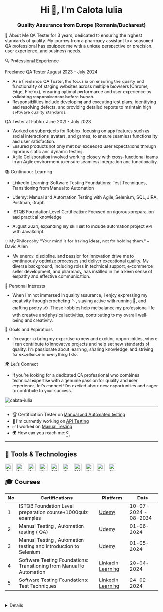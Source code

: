 <h1 align="center">Hi 👋, I'm Calota Iulia</h1> 
<h3 align="center">Quality Assurance from Europe (Romania/Bucharest)</h3>

🌟 About Me
QA Tester for 3 years, dedicated to ensuring the highest standards of quality. My journey from a pharmacy assistant to a seasoned QA professional has equipped me with a unique perspective on precision, user experience, and business needs.

🔍 Professional Experience

Freelance QA Tester
August 2023 - July 2024

- As a Freelance QA Tester, the focus is on ensuring the quality and functionality of staging websites across multiple browsers (Chrome, Edge, Firefox), ensuring optimal performance and user experience by validating responsiveness before launch. 
- Responsibilities include developing and executing test plans, identifying and resolving defects, and providing detailed reports to maintain high software quality standards.

QA Tester at Roblox
June 2021 - July 2023

- Worked on subprojects for Roblox, focusing on app features such as social interactions, avatars, and games, to ensure seamless functionality and user satisfaction. 
- Ensured products not only met but exceeded user expectations through rigorous static and dynamic testing. 
- Agile Collaboration involved working closely with cross-functional teams in an Agile environment to ensure seamless integration and functionality.

📚 Continuous Learning
- LinkedIn Learning: Software Testing Foundations: Test Techniques, Transitioning from Manual to Automation
- Udemy: Manual and Automation Testing with Agile, Selenium, SQL, JIRA, Postman, Graph
- ISTQB Foundation Level Certification: Focused on rigorous preparation and practical knowledge

- August 2024, expanding my skill set to include automation project API with JavaScript.

💡 My Philosophy
"Your mind is for having ideas, not for holding them." – David Allen

- My energy, discipline, and passion for innovation drive me to continuously optimize processes and deliver exceptional quality. My diverse background, including roles in technical support, e-commerce seller development, and pharmacy, has instilled in me a keen sense of empathy and effective communication.

🎨 Personal Interests
- When I'm not immersed in quality assurance, I enjoy expressing my creativity through crocheting 🪡, staying active with running 🏃, and crafting poetry ✍️. These hobbies help me balance my professional life with creative and physical activities, contributing to my overall well-being and creativity.

🚀 Goals and Aspirations
- I’m eager to bring my expertise to new and exciting opportunities, where I can contribute to innovative projects and help set new standards of quality. I’m passionate about learning, sharing knowledge, and striving for excellence in everything I do.

🌍 Let’s Connect
- If you’re looking for a dedicated QA professional who combines technical expertise with a genuine passion for quality and user experience, let’s connect! I’m excited about new opportunities and eager to contribute to your success.

<p align="left"> <img src="https://komarev.com/ghpvc/?username=calota-iulia&label=Profile%20views&color=0e75b6&style=flat" alt="calota-iulia" /> </p>

------------

- 🏆 Certification Tester on [Manual and Automated testing ](https://github.com/Iulia-Calota/About-me/blob/main/Manual%20and%20Automation%20Testing%20by%20Radu%20Popescu.png)
- 🌱 I'm currently working on [API Testing](https://github.com/Iulia-Calota/Api-testing--Automation-testing)
- ✅ I worked on [Manual Testing](https://github.com/Iulia-Calota/manual-testing-project)
- 🌍 How can you reach me: 
    <a href="https://linkedin.com/in/calota-iulia" target="blank"><img align="center" src="https://raw.githubusercontent.com/rahuldkjain/github-profile-readme-generator/master/src/images/icons/Social/linked-in-alt.svg" alt="calota-iulia" height="25" width="15" /></a>
</p>

----


## 🧰 Tools & Technologies

<img align="left" alt="Jira" width="25px" style="padding-right:10px;" src="https://cdn.jsdelivr.net/gh/devicons/devicon@latest/icons/jira/jira-original.svg" />
<img align="left" alt="Apple" width="25px" style="padding-right:10px;" src="https://cdn.jsdelivr.net/gh/devicons/devicon@latest/icons/apple/apple-original.svg" />
<img align="left" alt="Android" width="25px" style="padding-right:10px;" src="https://cdn.jsdelivr.net/gh/devicons/devicon@latest/icons/android/android-original.svg" />    
<img align="left" alt="Chrome" width="25px" style="padding-right:10px;" src="https://cdn.jsdelivr.net/gh/devicons/devicon@latest/icons/chrome/chrome-original.svg" />       
<img align="left" alt="GitHub" width="25px" style="padding-right:10px;" src="https://cdn.jsdelivr.net/gh/devicons/devicon@latest/icons/github/github-original-wordmark.svg" />     
<img align="left" alt="Visual Studio Code" width="25px" style="padding-right:10px;" src="https://cdn.jsdelivr.net/gh/devicons/devicon@latest/icons/visualstudio/visualstudio-original.svg" />     
<img align="left" alt="HTML" width="25px" style="padding-right:10px;" src="https://cdn.jsdelivr.net/gh/devicons/devicon/icons/html5/html5-plain.svg" />
<img align="left" alt="GIMP" width="25px" style="padding-right:10px;" src="https://cdn.jsdelivr.net/gh/devicons/devicon@latest/icons/gimp/gimp-original.svg" />
<img align="left" alt="Postman" width="25px" style="padding-right:10px;" src="https://cdn.jsdelivr.net/gh/devicons/devicon@latest/icons/postman/postman-original.svg" /> 
<img align="left" alt="Canva" width="25px" style="padding-right:10px;" src="https://cdn.jsdelivr.net/gh/devicons/devicon@latest/icons/canva/canva-original.svg" />
          
<br />



## 🎓 Courses
| No | Certifications |       Platform   |            Date
| -- | ------------------------- | ------------------------ | -------------- |
| 1  | ISTQB Foundation Level preparation course+1000quiz examples |[Udemy](https://www.udemy.com/course/istqb-foundation-level-ctfl-certification/) | 10-07-2024 - 08-2024
| 2  | Manual Testing , Automation testing ( QA) | [Udemy](https://www.udemy.com/course/testare-manuala-si-automata-curs-qa)| 01-06-2024
| 3  |  Manual Testing , Automation testing and introduction to Selenium | [Udemy](https://www.udemy.com/course/manual-software-testing-introducere-in-selenium/) | 01-05-2024
| 4  | Software Testing Foundations: Transitioning from Manual to Automation |[LinkedIn Learning](https://www.linkedin.com/learning/software-testing-foundations-transitioning-from-manual-to-automation/)| 28-04-2024
| 5  | Software Testing Foundations: Test Techniques |[LinkedIn Learning](https://www.linkedin.com/learning/software-testing-foundations-test-techniques/)|24-02-2024


#

 <details>
  Some other facts about me , I like :🪡(crocheting), 🏃, and ✍️ poetry in my free time.


